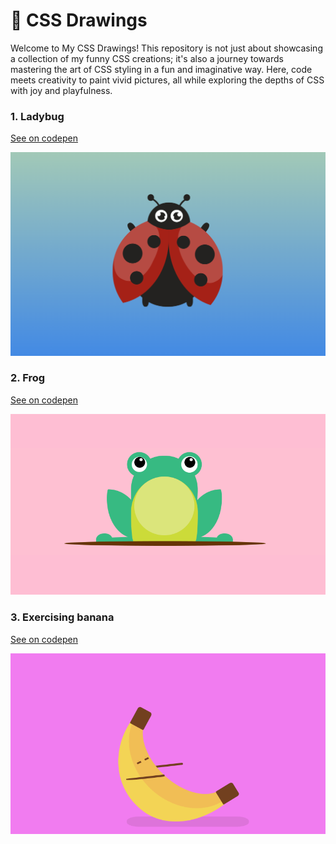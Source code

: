 # 🎨 CSS Drawings

Welcome to My CSS Drawings! This repository is not just about showcasing a collection of my funny CSS creations; it's also a journey towards mastering the art of CSS styling in a fun and imaginative way. Here, code meets creativity to paint vivid pictures, all while exploring the depths of CSS with joy and playfulness.

### 1. Ladybug

<a href="https://codepen.io/devdanutie/pen/MWRRmZN">See on codepen </a>

<img src="./gallery/ladybug.jpg" />

### 2. Frog

<a href="https://codepen.io/devdanutie/pen/bGJyQJP">See on codepen </a>

<img src="./gallery/frog.gif" />

### 3. Exercising banana

<a href="https://codepen.io/devdanutie/pen/mdgNgJX">See on codepen </a>

<img src="./gallery/banana.gif" />
